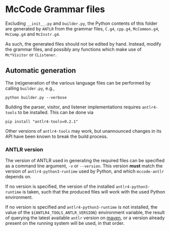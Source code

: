 # McCode Grammar files
Excluding `__init__.py` and `builder.py`, the Python
contents of this folder are generated by `ANTLR`
from the grammar files, `C.g4`, `cpp.g4`, `McCommon.g4`,
`McComp.g4` and `McInstr.g4`.

As such, the generated files should not be edited by hand.
Instead, modify the grammar files, and possibly any
functions which make use of `Mc*Visitor` or `CListener`.


## Automatic generation

The (re)generation of the various language files can be performed by
calling `builder.py`, e.g.,
```console
python builder.py --verbose
```

Building the parser, visitor, and listener implementations requires
`antlr4-tools` to be installed. This can be done via
```console
pip install "antlr4-tools=0.2.1"
```
Other versions of `antlr4-tools` may work, but unannounced changes in its API
have been known to break the build process.

### ANTLR version
The version of ANTLR used in generating the required files can be
specified as a command line argument, `-v` or `--version`.
This version **must** match the version of `antlr4-python3-runtime`
used by Python, and which `mccode-antlr` depends on.

If no version is specified, the version of the installed `antlr4-python3-runtime`
is taken, such that the produced files will work with the used Python environment.

If no version is specified and `antlr4-python3-runtime` is not installed,
the value of the `${ANTLR4_TOOLS_ANTLR_VERSION}` environment variable, 
the result of querying the latest available `antlr` version on 
[maven](https://mvnrepository.com/artifact/org.antlr/antlr4),
or a version already present on the running system will be used,
in that order.

